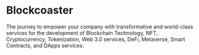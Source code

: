 # Blockcoaster
 The journey to empower your company with transformative and world-class services for the development of Blockchain Technology, NFT, Cryptocurrency, Tokenization, Web 3.0 services, DeFi, Metaverse, Smart Contracts, and DApps services.

